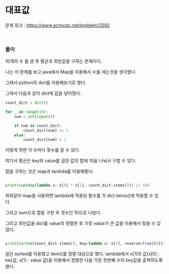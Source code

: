 대표값
===

문제 링크 : https://www.acmicpc.net/problem/2592

<br>

### 풀이

10개의 수 를 센 후 평균과 최빈값을 구하는 문제이다.

나는 이 문제를 보고 java에서 Map을 이용해서 수를 세는것을 생각했다.

그래서 python의 dict를 이용해보기로 했다.

그래서 다음과 같이 dict에 값을 넣어줬다.

```Python
count_dict = dict()

for _ in range(10):
    num = int(input())

    if num in count_dict:
        count_dict[num] += 1
    else:
        count_dict[num] = 1
```

이렇게 하면 각 수마다 횟수를 알 수 있다.

여기서 평균은 key와 value를 곱한 값의 합에 10을 나눠서 구할 수 있다.

합을 구하는 것은 map과 lambda를 이용해봤다.

```Python

print(sum(map(lambda x: x[0] * x[1], count_dict.items())) // 10)

```

위와같이 map을 사용하면 lambda에 적용된 함수를 각 dict.items()에 적용할 수 있다.

그리고 sum으로 합을 구한 후 갯수인 10으로 나눴다.

그리고 최빈값을 dict를 value의 정렬한 후 가장 value가 큰 값을 이용해서 찾을 수 있었다.

```Python

print(sorted(count_dict.items(), key=lambda x: x[1], reverse=True)[0][0])

```

일단 sorted를 이용했고 item()를 정렬 대상으로 했다. lambda에서 x[1]의 값(x[0] : key값, x[1] : value 값)을 이용해서 정렬한 다음 가장 첫번째 수의 key값을 출력하도록 했다.

